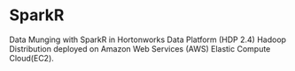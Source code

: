 # SparkR
Data Munging with SparkR in Hortonworks Data Platform (HDP 2.4) Hadoop Distribution deployed on Amazon Web Services (AWS) Elastic Compute Cloud(EC2).
